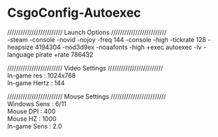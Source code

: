 # CsgoConfig-Autoexec #


///////////////////////// Launch Options /////////////////////////  
-steam -console -novid -nojoy -freq 144 -console -high -tickrate 128 -heapsize 4194304 -nod3d9ex -noaafonts -high +exec autoexec -lv -language pirate +rate 786432 

///////////////////////// Video Settings /////////////////////////  
In-game res : 1024x768  
In-game Hertz : 144


///////////////////////// Mouse Settings /////////////////////////  
Windows Sens : 6/11  
Mouse DPI : 400  
Mouse HZ : 1000  
In-game Sens : 2.0  
